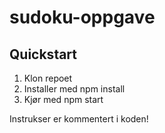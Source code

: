 # sudoku-oppgave

## Quickstart

1. Klon repoet
2. Installer med npm install
3. Kjør med npm start

Instrukser er kommentert i koden!
